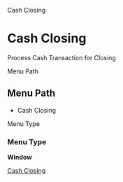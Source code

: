 
Cash Closing
# Cash Closing


Process Cash Transaction for Closing

Menu Path
## Menu Path



- Cash Closing

Menu Type
### Menu Type

**Window**


[Cash Closing](../../window-cash-closing.md)